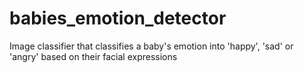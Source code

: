 # babies_emotion_detector
Image classifier that classifies a baby's emotion into 'happy', 'sad' or 'angry' based on their facial expressions
